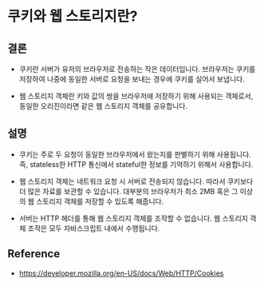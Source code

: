 # 쿠키와 웹 스토리지란?

## 결론

- 쿠키란 서버가 유저의 브라우저로 전송하는 작은 데이터입니다. 브라우저는 쿠키를 저장하여 나중에 동일한 서버로 요청을 보내는 경우에 쿠키를 실어서 보냅니다.

- 웹 스토리지 객체란 키와 값의 쌍을 브라우저에 저장하기 위해 사용되는 객체로서, 동일한 오리진이라면 같은 웹 스토리지 객체를 공유합니다.

## 설명

- 쿠키는 주로 두 요청이 동일한 브라우저에서 왔는지를 판별하기 위해 사용됩니다. 즉, stateless한 HTTP 통신에서 stateful한 정보를 기억하기 위해서 사용합니다.

- 웹 스토리지 객체는 네트워크 요청 시 서버로 전송되지 않습니다. 따라서 쿠키보다 더 많은 자료를 보관할 수 있습니다. 대부분의 브라우저가 최소 2MB 혹은 그 이상의 웹 스토리지 객체를 저장할 수 있도록 해줍니다.

- 서버는 HTTP 헤더를 통해 웹 스토리지 객체를 조작할 수 없습니다. 웹 스토리지 객체 조작은 모두 자바스크립트 내에서 수행됩니다.

## Reference

- <https://developer.mozilla.org/en-US/docs/Web/HTTP/Cookies>

